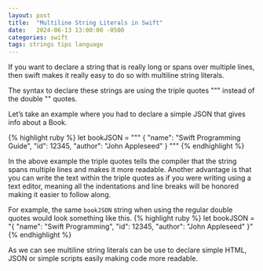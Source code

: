 ```yaml
---
layout: post
title:  "Multiline String Literals in Swift"
date:   2024-06-13 13:00:00 -0500
categories: swift
tags: strings tips language
---
```


If you want to declare a string that is really long or spans over multiple lines, then swift makes it really easy to do so with multiline string literals.

The syntax to declare these strings are using the triple quotes """ instead of the double "" quotes.

Let’s take an example where you had to declare a simple JSON that gives info about a Book.

{% highlight ruby %}
let bookJSON = """
{
    "name": "Swift Programming Guide",
    "id": 12345,
    "author": "John Appleseed"
}
"""
{% endhighlight %}

In the above example the triple quotes tells the compiler that the string spans multiple lines
and makes it more readable. Another advantage is that you can write the text within the triple quotes as if you were
writing using a text editor, meaning all the indentations and line breaks will be honored making it easier to follow along.

For example, the same `bookJSON` string when using the regular double quotes would look something like this.
{% highlight ruby %}
let bookJSON = "{ \"name\": \"Swift Programming\", \"id\": 12345, \"author\": \"John Appleseed\" }"
{% endhighlight %}

As we can see multiline string literals can be use to declare simple HTML, JSON or simple scripts easily making code more readable.
